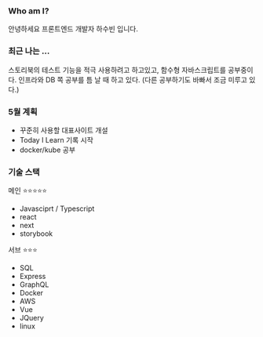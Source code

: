 ### Who am I? 

안녕하세요 
프론트엔드 개발자 하수빈 입니다.

### 최근 나는 ...

스토리북의 테스트 기능을 적극 사용하려고 하고있고, 함수형 자바스크립트를 공부중이다.
인프라와 DB 쪽 공부를 틈 날 때 하고 있다. (다른 공부하기도 바빠서 조금 미루고 있다.)


### 5월 계획

- 꾸준히 사용할 대표사이트 개설
- Today I Learn 기록 시작
- docker/kube 공부


### 기술 스택 

메인 ⭐️⭐️⭐️⭐️⭐️
- Javasciprt / Typescript
- react
- next
- storybook

서브 ⭐️⭐️⭐️
- SQL
- Express
- GraphQL
- Docker
- AWS
- Vue
- JQuery
- linux

